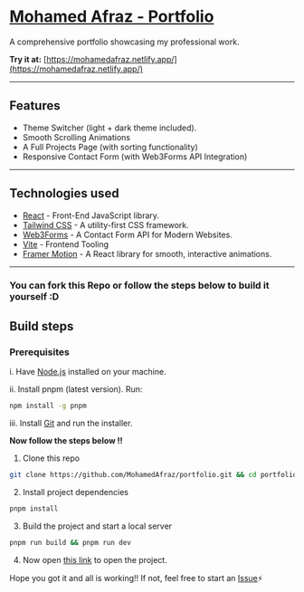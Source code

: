 # [Mohamed Afraz - Portfolio](https://mohamedafraz.netlify.app/)

A comprehensive portfolio showcasing my professional work.

**Try it at:** [https://mohamedafraz.netlify.app/](https://mohamedafraz.netlify.app/)

---

## Features

- Theme Switcher (light + dark theme included).
- Smooth Scrolling Animations
- A Full Projects Page (with sorting functionality)
- Responsive Contact Form (with Web3Forms API Integration)

---

## Technologies used

- [React](https://es.reactjs.org/) - Front-End JavaScript library.
- [Tailwind CSS](https://tailwindcss.com/) - A utility-first CSS framework.
- [Web3Forms](https://web3forms.com) - A Contact Form API for Modern Websites.
- [Vite](https://vitejs.dev/) - Frontend Tooling
- [Framer Motion](https://www.framer.com/motion/) - A React library for smooth, interactive animations.

---
### You can fork this Repo or follow the steps below to build it yourself :D

## Build steps

### Prerequisites

i. Have [Node.js](https://nodejs.org/en/) installed on your machine.

ii. Install pnpm (latest version). Run:

 ```bash
 npm install -g pnpm
 ```

iii. Install [Git](https://git-scm.com/downloads) and run the installer.

**Now follow the steps below !!**


1. Clone this repo

```bash
git clone https://github.com/MohamedAfraz/portfolio.git && cd portfolio
```

2. Install project dependencies

```bash
pnpm install
```

3. Build the project and start a local server

```bash
pnpm run build && pnpm run dev
```

4. Now open [this link](http://localhost:5173/) to open the project.

Hope you got it and all is working!! If not, feel free to start an [Issue](https://github.com/MohamedAfraz/portfolio/issues)⚡

